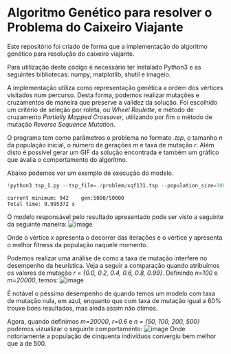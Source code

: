 # Algoritmo Genético para resolver o Problema do Caixeiro Viajante

Este repositório foi criado de forma que a implementação do algoritmo genético para resolução do caixeiro viajante. 

Para utilização deste código é necessário ter instalado Python3 e as seguintes bibliotecas: numpy, matplotlib, shutil e imageio.

A implementação utiliza como representação genética a ordem dos vértices visitados num percurso. Desta forma, podemos realizar mutações e cruzamentos de maneira que preserve a validez da solução. Foi escolhido um critério de seleção por roleta, ou *Wheel Roulette*, e método de cruzamento *Partially Mapped Crossover*, utilizando por fim o método de mutação *Reverse Sequence Mutation*.

O programa tem como parâmetros o problema no formato *.tsp*, o tamanho $n$ da população inicial, o número de gerações $m$ e taxa de mutação *r*. Além disto é possível gerar um GIF da solução encontrada e também um gráfico que avalia o comportamento do algoritmo.

Abaixo podemos ver um exemplo de execução do modelo.



```python
!python3 tsp_1.py --tsp_file=./problem/xqf131.tsp --population_size=100 --generation_number=5000 --mutation_rate=0.4
```

    current minimum: 942	gen:5000/50000
    Total time: 9.995372 s

O modelo responsável pelo resultado apresentado pode ser visto a seguinte da seguinte maneira:
![image](https://user-images.githubusercontent.com/47041221/143791919-ebedf84d-4878-4e27-a219-0cc5ebfa0de6.png)

Onde o vértice x apresenta o decorrer das iterações e o vértice y apresenta o melhor fitness da população naquele momento.

Podemos realizar uma análise de como a taxa de mutação interfere no desempenho da heurística.
Veja a seguir a comparação quando atribuímos os valores de mutação *r = {0.0, 0.2, 0.4, 0.6, 0.8, 0.99}*. Definindo *n=100* e *m=20000*, temos:
![image](https://user-images.githubusercontent.com/47041221/143791935-b4a9cf61-2704-489f-93b1-f759014b8f1f.png)


É notável o péssimo desempenho de quando temos um modelo com taxa de mutação nula, em azul, enquanto que com taxa de mutação igual a 60% trouxe bons resultados, mas ainda assim não ótimos.

Agora, quando definimos *m=20000*, *r=0.6* e *n = {50, 100, 200, 500}* podemos vizualizar o seguinte comportamento:
![image](https://user-images.githubusercontent.com/47041221/143791941-8943b9d8-dc74-47e4-818f-25f019819a0a.png)
Onde notoriamente a população de cinquenta indivíduos convergiu bem melhor que a de 500.
